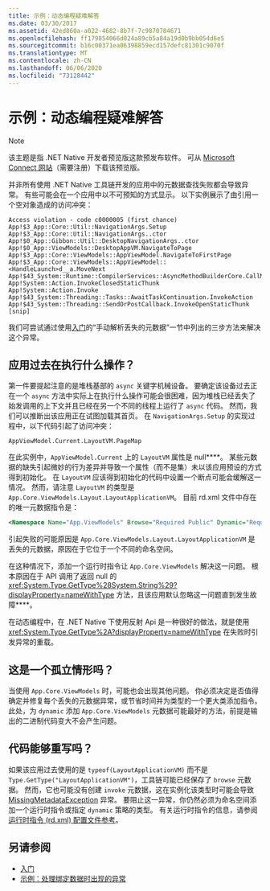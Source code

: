 ```yaml
---
title: 示例：动态编程疑难解答
ms.date: 03/30/2017
ms.assetid: 42ed860a-a022-4682-8b7f-7c9870784671
ms.openlocfilehash: ff179854066d024a89cb5a84a19d0b9bb054d6e5
ms.sourcegitcommit: b16c00371ea06398859ecd157defc81301c9070f
ms.translationtype: MT
ms.contentlocale: zh-CN
ms.lasthandoff: 06/06/2020
ms.locfileid: "73128442"
---
```

# <a name="example-troubleshooting-dynamic-programming"></a>示例：动态编程疑难解答
> [!NOTE]
> 该主题是指 .NET Native 开发者预览版这款预发布软件。 可从 [Microsoft Connect 网站](https://go.microsoft.com/fwlink/?LinkId=394611)（需要注册）下载该预览版。  
  
 并非所有使用 .NET Native 工具链开发的应用中的元数据查找失败都会导致异常。  有些可能会在一个应用中以不可预知的方式显示。  以下实例展示了由引用一个空对象造成的访问冲突：  
  
```output
Access violation - code c0000005 (first chance)  
App!$3_App::Core::Util::NavigationArgs.Setup  
App!$3_App::Core::Util::NavigationArgs..ctor  
App!$0_App::Gibbon::Util::DesktopNavigationArgs..ctor  
App!$0_App::ViewModels::DesktopAppVM.NavigateToPage  
App!$3_App::Core::ViewModels::AppViewModel.NavigateToFirstPage  
App!$3_App::Core::ViewModels::AppViewModel::<HandleLaunch>d__a.MoveNext  
App!$43_System::Runtime::CompilerServices::AsyncMethodBuilderCore.CallMoveNext  
App!System::Action.InvokeClosedStaticThunk  
App!System::Action.Invoke  
App!$43_System::Threading::Tasks::AwaitTaskContinuation.InvokeAction  
App!$43_System::Threading::SendOrPostCallback.InvokeOpenStaticThunk  
[snip]  
```  
  
 我们可尝试通过使用[入门](getting-started-with-net-native.md)的“手动解析丢失的元数据”一节中列出的三步方法来解决这个异常。  
  
## <a name="what-was-the-app-doing"></a>应用过去在执行什么操作？  
 第一件要提起注意的是堆栈基部的 `async` 关键字机械设备。  要确定该设备过去正在一个 `async` 方法中实际上在执行什么操作可能会很困难，因为堆栈已经丢失了始发调用的上下文并且已经在另一个不同的线程上运行了 `async` 代码。 然而，我们可以推断出该应用正在试图加载其首页。  在 `NavigationArgs.Setup` 的实现过程中，以下代码引起了访问冲突：  
  
`AppViewModel.Current.LayoutVM.PageMap`  
  
 在此实例中，`AppViewModel.Current` 上的 `LayoutVM` 属性是 null****。  某些元数据的缺失引起微妙的行为差异并导致一个属性（而不是集）未以该应用预设的方式得到初始化。  在 `LayoutVM` 应该得到初始化的代码中设置一个断点可能会缓解这一情况。  然而，请注意 `LayoutVM` 的类型是 `App.Core.ViewModels.Layout.LayoutApplicationVM`。  目前 rd.xml 文件中存在的唯一元数据指令是：  
  
```xml  
<Namespace Name="App.ViewModels" Browse="Required Public" Dynamic="Required Public" />  
```  
  
 引起失败的可能原因是 `App.Core.ViewModels.Layout.LayoutApplicationVM` 是丢失的元数据，原因在于它位于一个不同的命名空间。  
  
 在这种情况下，添加一个运行时指令让 `App.Core.ViewModels` 解决这一问题。 根本原因在于 API 调用了返回 null 的 <xref:System.Type.GetType%28System.String%29?displayProperty=nameWithType> 方法，且该应用默认忽略这一问题直到发生故障****。  
  
 在动态编程中，在 .NET Native 下使用反射 Api 是一种很好的做法，就是使用 <xref:System.Type.GetType%2A?displayProperty=nameWithType> 在失败时引发异常的重载。  
  
## <a name="is-this-an-isolated-case"></a>这是一个孤立情形吗？  
 当使用 `App.Core.ViewModels` 时，可能也会出现其他问题。  你必须决定是否值得确定并修复每个丢失的元数据异常，或节省时间并为类型的一个更大类添加指令。  此处，为 `dynamic` 添加 `App.Core.ViewModels` 元数据可能最好的方法，前提是输出的二进制代码变大不会产生问题。  
  
## <a name="could-the-code-be-rewritten"></a>代码能够重写吗？  
 如果该应用过去使用的是 `typeof(LayoutApplicationVM)` 而不是 `Type.GetType("LayoutApplicationVM")`，工具链可能已经保存了 `browse` 元数据。  然而，它也可能没有创建 `invoke` 元数据，这在实例化该类型时可能会导致 [MissingMetadataException](missingmetadataexception-class-net-native.md) 异常。 要阻止这一异常，你仍然必须为命名空间添加一个运行时指令或指定 `dynamic` 策略的类型。 有关运行时指令的信息，请参阅 [运行时指令 (rd.xml) 配置文件参考](runtime-directives-rd-xml-configuration-file-reference.md)。  
  
## <a name="see-also"></a>另请参阅

- [入门](getting-started-with-net-native.md)
- [示例：处理绑定数据时出现的异常](example-handling-exceptions-when-binding-data.md)
